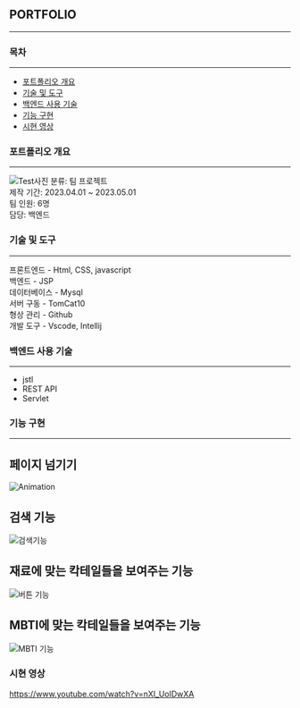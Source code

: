 ## PORTFOLIO
***
### 목차
***
- [포트폴리오 개요](https://github.com/kkameoo/cocktailproject#포트폴리오-개요)
- [기술 및 도구](https://github.com/kkameoo/cocktailproject#기술-및-도구)
- [백엔드 사용 기술](https://github.com/kkameoo/cocktailproject#백엔드-사용-기술)
- [기능 구현](https://github.com/kkameoo/cocktailproject#기능-구현)
- [시현 영상](https://github.com/kkameoo/cocktailproject#시현-영상)
### 포트폴리오 개요
***
![Test사진](https://github.com/kkameoo/cocktailproject/assets/116774845/dd32e5b3-dec6-4206-987c-7970779faf1c)
분류: 팀 프로젝트  
제작 기간: 2023.04.01 ~ 2023.05.01  
팀 인원: 6명    
담당: 백엔드

### 기술 및 도구
***
프론트엔드 - Html, CSS, javascript            
백엔드 - JSP    
데이터베이스 - Mysql    
서버 구동 - TomCat10     
형상 관리 - Github       
개발 도구 - Vscode, Intellij
      
### 백엔드 사용 기술
***
- jstl
- REST API
- Servlet
      
### 기능 구현
***
##  페이지 넘기기
![Animation](https://github.com/kkameoo/cocktailproject/assets/116774845/661ba24b-f459-4364-8bc8-d3eb40d26b86)
##  검색 기능  
![검색기능](https://github.com/kkameoo/cocktailproject/assets/116774845/19bc26cd-eee1-4717-a5d1-db93d38a7cbe)
##  재료에 맞는 칵테일들을 보여주는 기능 
![버튼 기능](https://github.com/kkameoo/cocktailproject/assets/116774845/b8827273-98c8-49c5-8737-d79cc68da842)
##  MBTI에 맞는 칵테일들을 보여주는 기능 
![MBTI 기능](https://github.com/kkameoo/cocktailproject/assets/116774845/907f2564-0b97-41f1-a94f-fe6caa078a82)

### 시현 영상
https://www.youtube.com/watch?v=nXI_UoIDwXA
